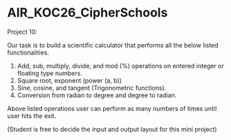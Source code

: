 # AIR_KOC26_CipherSchools

Project 10:

Our task is to build a scientific calculator that performs all the below listed functionalities.
1.	Add, sub, multiply, divide, and mod (%) operations on entered integer or floating type numbers.
2.	Square root, exponent (power (a, b))
3.	Sine, cosine, and tangent (Trigonometric functions).
4.	Conversion from radian to degree and degree to radian.

Above listed operations user can perform as many numbers of times until user hits the exit.

(Student is free to decide the input and output layout for this mini project)
